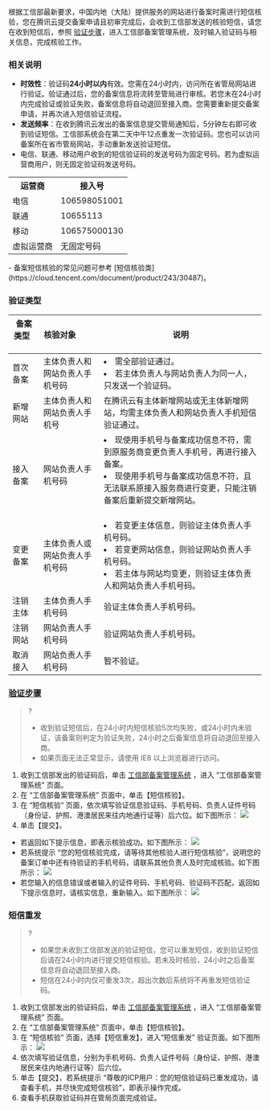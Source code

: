 根据工信部最新要求，中国内地（大陆）提供服务的网站进行备案时需进行短信核验，您在腾讯云提交备案申请且初审完成后，会收到工信部发送的核验短信，请您在收到短信后，参照 [验证步骤](#validationStep)，进入工信部备案管理系统，及时输入验证码与相关信息，完成核验工作。

### 相关说明
- **时效性**：验证码**24小时以内**有效。您需在24小时内，访问所在省管局网站进行验证。验证通过后，您的备案信息将流转至管局进行审核。若您未在24小时内完成验证或验证失败，备案信息将自动退回至接入商。您需要重新提交备案申请，并再次进入短信验证流程。
- **发送频率**：在收到腾讯云发出的备案信息提交管局通知后，5分钟左右即可收到验证短信。工信部系统会在第二天中午12点重发一次验证码。您也可以访问备案所在省市管局网站，手动重新发送验证短信。
- 电信、联通、移动用户收到的短信验证码的发送号码为固定号码。若为虚拟运营商用户，则无固定验证码发送号码。
<table>
<tr>
	<th>运营商</th>
	<th>接入号</th>
</tr>
<tr>
	<td>电信</td>
	<td>106598051001</td>
</tr>
<tr>
	<td>联通</td>
	<td>10655113</td>
</tr>
<tr>
	<td>移动</td>
	<td>106575000130</td>
</tr>
<tr>
	<td>虚拟运营商</td>
	<td>无固定号码</td>
</tr>
</table>
- 备案短信核验的常见问题可参考 [短信核验类](https://cloud.tencent.com/document/product/243/30487)。

### 验证类型

| **备案类型**       | **核验对象**          | **说明** |
| ------------- |-------------| -----|
| 首次备案  | 主体负责人和网站负责人手机号码 |<li>需全部验证通过。</li><li>若主体负责人与网站负责人为同一人，只发送一个验证码。</li>|
| 新增网站  | 主体负责人和网站负责人手机号 | 在腾讯云有主体新增网站或无主体新增网站，均需主体负责人和网站负责人手机短信验证通过。|
| 接入备案     | 网站负责人手机号码     |  <li>现使用手机号与备案成功信息不符，需到原服务商变更负责人手机号，再进行接入备案。</li> <li>现使用手机号与备案成功信息不符，且无法联系原接入服务商进行变更，只能注销备案后重新提交新增网站。</li>   |
| 变更备案 | 主体负责人或网站负责人手机号码     |<li>若变更主体信息，则验证主体负责人手机号码。</li><li>若变更网站信息，则验证网站负责人手机号码。</li><li>若主体与网站均变更，则验证主体负责人和网站负责人手机号码。</li>|
| 注销主体 | 主体负责人手机号码    | 	验证主体负责人手机号码。 |
| 注销网站 |网站负责人手机号码    | 验证网站负责人手机号码。 |
| 取消接入 | 网站负责人手机号码 | 暂不验证。 |


### [验证步骤](id:validationStep)
>?
>- 收到验证短信后，在24小时内短信核验5次均失败，或24小时内未验证，该备案则判定为验证失败，24小时之后备案信息将自动退回至接入商。
>- 如果页面无法正常显示，请使用 IE8 以上浏览器进行访问。
>
1. 收到工信部发出的验证码后，单击 [工信部备案管理系统](https://beian.miit.gov.cn/#/Integrated/index) ，进入 “工信部备案管理系统” 页面。
2. 在 “工信部备案管理系统” 页面中，单击【短信核验】。
3. 在 “短信核验” 页面，依次填写验证信息验证码、手机号码、负责人证件号码（身份证、护照、港澳居民来往内地通行证等）后六位。如下图所示：
![](https://main.qcloudimg.com/raw/558f50af23fa39fce23c6d785da1db6f.png)
4. 单击【提交】。
 - 若返回如下提示信息，即表示核验成功。如下图所示：
![](https://main.qcloudimg.com/raw/6b4e036acd367cdddb558332450d56e5.jpg)
 - 若系统提示 “您的短信核验完成，请等待其他核验人进行短信核验”，说明您的备案订单中还有待验证的手机号码，请联系其他负责人及时完成核验。如下图所示：
![](https://main.qcloudimg.com/raw/51aa18f80a6a6a3615a40b68c00c89d6.png)
 - 若您输入的信息错误或者输入的证件号码、手机号码、验证码不匹配，返回如下提示信息时，请核实信息，重新输入。如下图所示：
![](https://main.qcloudimg.com/raw/75ae43dc3e11852725491db897974a13.png)


### 短信重发
>?
>- 如果您未收到工信部发送的验证短信，您可以重发短信，收到验证短信后请在24小时内进行提交短信核验。若未及时核验，24小时之后备案信息将自动退回至接入商。
>- 短信在24小时内仅可重发3次，超出次数后系统将不再重发短信验证码。
>
1. 收到工信部发出的验证码后，单击 [工信部备案管理系统](https://beian.miit.gov.cn/#/Integrated/index) ，进入 “工信部备案管理系统” 页面。
2. 在 “工信部备案管理系统” 页面中，单击【短信核验】。
3. 在 “短信核验” 页面，选择【短信重发】，进入“短信重发” 验证页面。如下图所示：
![](https://main.qcloudimg.com/raw/dd017972efa35049905d0faf51219ae5.png)
4. 依次填写验证信息，分别为手机号码、负责人证件号码（身份证、护照、港澳居民来往内地通行证等）后六位。
5. 单击【提交】，若系统提示 “尊敬的ICP用户：您的短信验证码已重发成功，请查看手机，并尽快完成短信核验”，即表示操作完成。
6. 查看手机获取验证码并在管局页面完成验证。  



